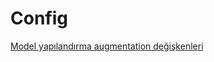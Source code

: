 # Config

[Model yapılandırma augmentation değişkenleri](https://stackoverflow.com/a/46901051/9770490)
